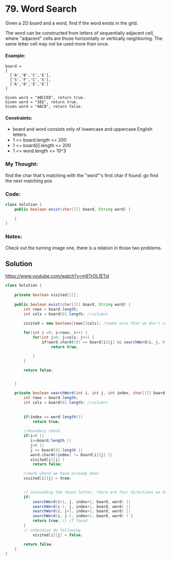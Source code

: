 # 79. Word Search

Given a 2D board and a word, find if the word exists in the grid.

The word can be constructed from letters of sequentially adjacent cell, where "adjacent" cells are those horizontally or vertically neighboring. The same letter cell may not be used more than once.

#### Example:
```
board =
[
  ['A','B','C','E'],
  ['S','F','C','S'],
  ['A','D','E','E']
]

Given word = "ABCCED", return true.
Given word = "SEE", return true.
Given word = "ABCB", return false.
```

#### Constraints:

* board and word consists only of lowercase and uppercase English letters.
* 1 <= board.length <= 200
* 1 <= board[i].length <= 200
* 1 <= word.length <= 10^3

### My Thought: 
find the char that's matching with the "word"'s first char 
if found: 
    go find the next matching pos 


### Code: 
```java
class Solution {
    public boolean exist(char[][] board, String word) {
        
    }
}

```    

### Notes: 
Check out the turning image one, there is a relation in those two problems. 


## Solution
https://www.youtube.com/watch?v=m9TrOL1ETxI

```java
class Solution {
    
    private boolean visited[][]; 
    
    public boolean exist(char[][] board, String word) {
        int rows = board.length; 
        int cols = board[0].length; //columns 
        
        visited = new boolean[rows][cols]; //make sure that we don't visit the same index twice 

        for(int i =0; i<rows; i++) {
            for(int j=0; j<cols; j++) {
                if(word.charAt(0) == board[i][j] && searchWord(i, j, 0, board, word)) //we found the first match
                    return true; 

            }
        }

        return false; 


    }

    private boolean searchWord(int i, int j, int index, char[][] board, String word) { //index is the start index
        int rows = board.length; 
        int cols = board[0].length; //columns 
        
        
        if(index == word.length())
            return true; 
        
        //boundary check 
        if(i<0 || 
           i>=board.length || 
           j<0 || 
           j >= board[0].length || 
           word.charAt(index) != board[i][j] ||
           visited[i][j] ) 
            return false; 

        //mark where we have already been 
        visited[i][j] = true; 
        

        // surounding the found letter, there are four directions we have to check every single time to make sure that we can find the next matching letter 
        if(
            searchWord(i+1, j, index+1, board, word) || 
            searchWord(i-1, j, index+1, board, word) ||
            searchWord(i, j+1, index+1, board, word) || 
            searchWord(i, j-1, index+1, board, word) ) {
            return true; // if found 
        }
        // otherwise do following
            visited[i][j] = false; 

        return false; 
    }
}

```   





